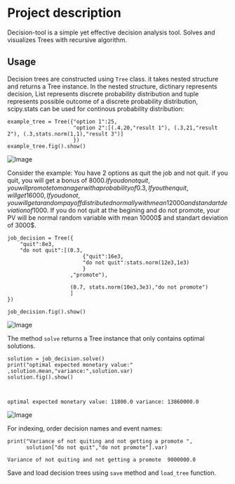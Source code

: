 # Project description
Decision-tool is a simple yet effective decision analysis tool. Solves and visualizes Trees with recursive algorithm.

## Usage
Decision trees are constructed using `Tree` class. it takes nested structure and returns a Tree instance. In the nested structure, dictinary represents decision, List represents discrete probability distribution and tuple represents possible outcome of a discrete probability distribution, scipy.stats can be used for continous probability distribution:


```
example_tree = Tree({"option 1":25,
                     "option 2":[(.4,20,"result 1"), (.3,21,"result 2"), (.3,stats.norm(1,1),"result 3")]
                     })
example_tree.fig().show()
```
![Image](https://i.imgur.com/TmRLdVp.png)




Consider the example: You have 2 options as quit the job and not quit. if you quit, you will get a bonus of 8000$. If you do not quit, you will promote to manager with a probability of 0.3, If you then quit, will get 16000, If you do not, you will get a random payoff distributed normally with mean 12000 and standart deviation of 1000$. If you do not quit at the begining and do not promote, your PV will be normal random variable with mean 10000$ and standart deviation of 3000$.

```
job_decision = Tree({
    "quit":8e3,
    "do not quit":[(0.3, 
                        {"quit":16e3,
                        "do not quit":stats.norm(12e3,1e3)
                        }
                    ,"promote"),

                    (0.7, stats.norm(10e3,3e3),"do not promote")
                    ]
})

job_decision.fig().show()
```
![Image](https://i.imgur.com/jxHMaBZ.png)

The method `solve` returns a Tree instance that only contains optimal solutions.
```
solution = job_decision.solve()
print("optimal expected monetary value:" ,solution.mean,"variance:",solution.var)
solution.fig().show()

    
```
    optimal expected monetary value: 11800.0 variance: 13860000.0
![Image](https://i.imgur.com/dEx2H6v.png)

For indexing, order decision names and event names:
```
print("Variance of not quiting and not getting a promote ",
      solution["do not quit","do not promote"].var)

```
    Variance of not quiting and not getting a promote  9000000.0

Save and load decision trees using `save` method and `load_tree` function.